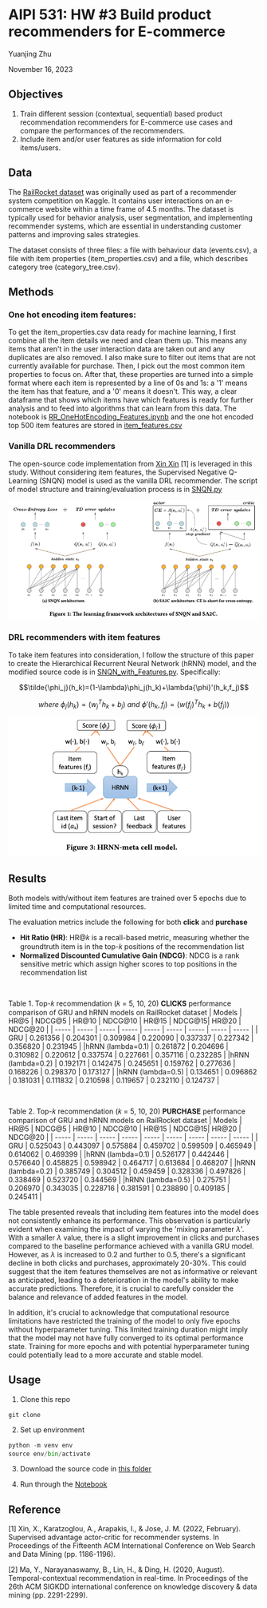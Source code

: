 # AIPI 531: HW #3 Build product recommenders for E-commerce
Yuanjing Zhu

November 16, 2023

## Objectives 

1.	Train different session (contextual, sequential) based product recommendation recommenders for E-commerce use cases and compare the performances of the recommenders.
2.	Include item and/or user features as side information for cold items/users.

## Data

The [RailRocket dataset](https://www.kaggle.com/datasets/retailrocket/ecommerce-dataset) was originally used as part of a recommender system competition on Kaggle. It contains user interactions on an e-commerce website within a time frame of 4.5 months. The dataset is typically used for behavior analysis, user segmentation, and implementing recommender systems, which are essential in understanding customer patterns and improving sales strategies.

The dataset consists of three files: a file with behaviour data (events.csv), a file with item properties (item_properties.сsv) and a file, which describes category tree (category_tree.сsv). 


## Methods

### One hot encoding item features: 
To get the item_properties.csv data ready for machine learning, I first combine all the item details we need and clean them up. This means any items that aren't in the user interaction data are taken out and any duplicates are also removed. I also make sure to filter out items that are not currently available for purchase. Then, I pick out the most common item properties to focus on. After that, these properties are turned into a simple format where each item is represented by a line of 0s and 1s: a '1' means the item has that feature, and a '0' means it doesn't. This way, a clear dataframe that shows which items have which features is ready for further analysis and to feed into algorithms that can learn from this data. The notebook is [RR_OneHotEncoding_Features.ipynb](https://github.com/YZhu0225/AIPI531_Deep_Reinforcement_Learning/blob/main/HW_3/src/RR_OneHotEncoding_Features.ipynb) and the one hot encoded top 500 item features are stored in [item_features.csv](https://drive.google.com/file/d/1SDzZmzSytammXWBbPqSGl49DpQB8IzF4/view?usp=drive_link)

### Vanilla DRL recommenders
The open-source code implementation from [Xin Xin](https://drive.google.com/file/d/185KB520pBLgwmiuEe7JO78kUwUL_F45t/view) [1] is leveraged in this study. Without considering item features, the Supervised Negative Q-Learning (SNQN) model is used as the vanilla DRL recommender. The script of model structure and training/evaluation process is in [SNQN.py](https://drive.google.com/file/d/1RJzK7TV7m39MwPfI_kkBjWyMEs0P225p/view?usp=drive_link) 

![Alt text](image-1.png)


### DRL recommenders with item features
To take item features into consideration, I follow the structure of this paper to create the Hierarchical Recurrent Neural Network (hRNN) model, and the modified source code is in [SNQN_with_Features.py](https://drive.google.com/file/d/1RAR1NdLdasCcIT21elviAqLQmikn15iS/view?usp=drive_link). Specifically:
```math
\tilde{\phi_j}(h_k)=(1-\lambda)\phi_j(h_k)+\lambda{\phi}'(h_k,f_j)
```
```math
where \; \phi_j(h_k)=(w_j^T h_k+b_j) \; and \; {\phi}'(h_k,f_j)=(w(f_j)^Th_k + b(f_j)) 
```

![Alt text](image-2.png)

## Results 

Both models with/without item features are trained over 5 epochs due to limited time and computational resources.  

The evaluation metrics include the following for both **click** and **purchase**

- **Hit Ratio (HR)**: HR@𝑘 is a recall-based metric, measuring whether the groundtruth item is in the top-𝑘 positions of the recommendation list
- **Normalized Discounted Cumulative Gain (NDCG)**: NDCG is a rank sensitive metric which assign higher scores to top positions in the recommendation list

<br>

Table 1. Top-𝑘 recommendation (𝑘 = 5, 10, 20) **CLICKS** performance comparison of GRU and hRNN models on RailRocket dataset 
| Models |	HR@5 | NDCG@5 | HR@10	| NDCG@10	|  HR@15 | NDCG@15| HR@20 | NDCG@20 |
| ----- | ----- | ----- | ----- | ----- | ----- | ----- | ----- | ----- |
| GRU | 0.261356   | 0.204301 | 0.309984 | 0.220090 | 0.337337 | 0.227342 | 0.356820 | 0.231945 |
|hRNN (lambda=0.1) | 0.261872 | 0.204696 | 0.310982 | 0.220612 | 0.337574 | 0.227661 | 0.357116 | 0.232285 | 
|hRNN (lambda=0.2) | 0.192171 | 0.142475 | 0.245651 | 0.159762 | 0.277636 | 0.168226 | 0.298370 | 0.173127 | 
|hRNN (lambda=0.5) | 0.134651 | 0.096862 | 0.181031 | 0.111832 | 0.210598 | 0.119657 | 0.232110 | 0.124737 |

<br>

Table 2. Top-𝑘 recommendation (𝑘 = 5, 10, 20) **PURCHASE** performance comparison of GRU and hRNN models on RailRocket dataset 
| Models |	HR@5 | NDCG@5 | HR@10 | NDCG@10	|  HR@15 | NDCG@15| HR@20 | NDCG@20 |
| ----- | ----- | ----- | ----- | ----- | ----- | ----- | ----- | ----- |
| GRU | 0.525043   | 0.443097 | 0.575884 | 0.459702 | 0.599509 | 0.465949 | 0.614062 | 0.469399 |
|hRNN (lambda=0.1) | 0.526177 | 0.442446 | 0.576640 | 0.458825 | 0.598942 | 0.464717 | 0.613684 | 0.468207 | 
|hRNN (lambda=0.2) | 0.385749 | 0.304512 | 0.459459 | 0.328336 | 0.497826 | 0.338469 | 0.523720 | 0.344569 | 
|hRNN (lambda=0.5) | 0.275751 | 0.206970 | 0.343035 | 0.228716 | 0.381591 | 0.238890 | 0.409185 | 0.245411 | 

The table presented reveals that including item features into the model does not consistently enhance its performance. This observation is particularly evident when examining the impact of varying the 'mixing parameter $\lambda$'. With a smaller $\lambda$ value, there is a slight improvement in clicks and purchases compared to the baseline performance achieved with a vanilla GRU model. However, as $\lambda$ is increased to 0.2 and further to 0.5, there's a significant decline in both clicks and purchases, approximately 20-30%. This could suggest that the item features themselves are not as informative or relevant as anticipated, leading to a deterioration in the model's ability to make accurate predictions. Therefore, it is crucial to carefully consider the balance and relevance of added features in the model. 

In addition, it's crucial to acknowledge that computational resource limitations have restricted the training of the model to only five epochs without hyperparameter tuning. This limited training duration might imply that the model may not have fully converged to its optimal performance state. Training for more epochs and with potential hyperparameter tuning could potentially lead to a more accurate and stable model.


## Usage

1. Clone this repo
```
git clone 
```
2. Set up environment

```python
python -m venv env
source env/bin/activate
```

3. Download the source code in [this folder](https://drive.google.com/drive/folders/18Z7pJQDrOEZsifkesFCcSU00YhFbDxGa)

3. Run through the [Notebook](https://github.com/YZhu0225/AIPI531_Deep_Reinforcement_Learning/blob/main/HW3_DRL_RR_colab.ipynb)


## Reference
[1] Xin, X., Karatzoglou, A., Arapakis, I., & Jose, J. M. (2022, February). Supervised advantage actor-critic for recommender systems. In Proceedings of the Fifteenth ACM International Conference on Web Search and Data Mining (pp. 1186-1196).

[2] Ma, Y., Narayanaswamy, B., Lin, H., & Ding, H. (2020, August). Temporal-contextual recommendation in real-time. In Proceedings of the 26th ACM SIGKDD international conference on knowledge discovery & data mining (pp. 2291-2299).
